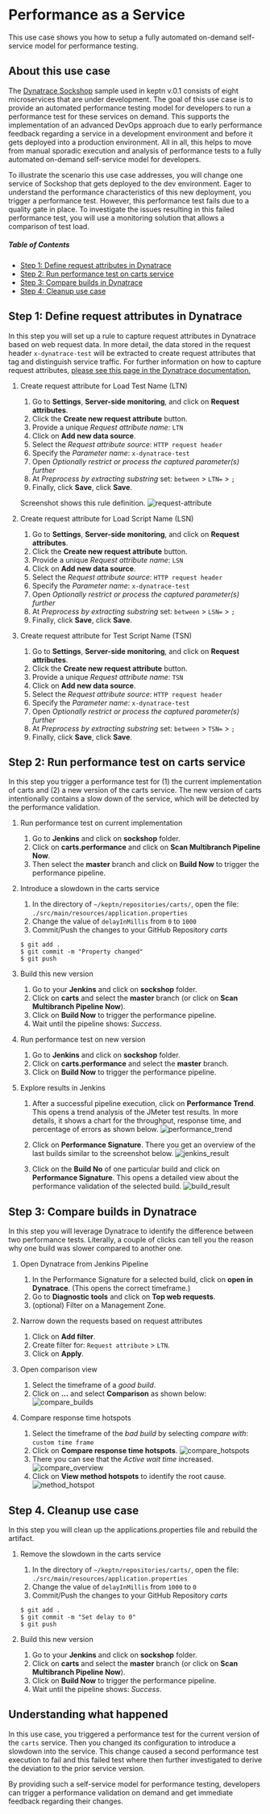 # Performance as a Service

This use case shows you how to setup a fully automated on-demand self-service model for performance testing.

## About this use case

The [Dynatrace Sockshop](https://github.com/dynatrace-sockshop) sample used in keptn v.0.1 consists of eight microservices that are under development. The goal of this use case is to provide an automated performance testing model for developers to run a performance test for these services on demand. This supports the implementation of an advanced DevOps approach due to early performance feedback regarding a service in a development environment and before it gets deployed into a production environment. All in all, this helps to move from manual sporadic execution and analysis of performance tests to a fully automated on-demand self-service model for developers.

To illustrate the scenario this use case addresses, you will change one service of Sockshop that gets deployed to the dev environment. Eager to understand the performance characteristics of this new deployment, you trigger a performance test. However, this performance test fails due to a quality gate in place. To investigate the issues resulting in this failed performance test, you will use a monitoring solution that allows a comparison of test load.

##### Table of Contents
 * [Step 1: Define request attributes in Dynatrace](#step-one)
 * [Step 2: Run performance test on carts service](#step-two)
 * [Step 3: Compare builds in Dynatrace](#step-three)
 * [Step 4: Cleanup use case](#step-four)

## Step 1: Define request attributes in Dynatrace <a id="step-one"></a>

In this step you will set up a rule to capture request attributes in Dynatrace based on web request data. In more detail, the data stored in the request header `x-dynatrace-test` will be extracted to create request attributes that tag and distinguish service traffic. For further information on how to capture request attributes, [please see this page in the Dynatrace documentation.](https://www.dynatrace.com/support/help/monitor/transactions-and-services/request-attributes/how-do-i-capture-request-attributes-based-on-web-request-data/)

1. Create request attribute for Load Test Name (LTN)
    1. Go to **Settings**, **Server-side monitoring**, and click on **Request attributes**.
    1. Click the **Create new request attribute** button.
    1. Provide a unique *Request attribute name*: `LTN`
    1. Click on **Add new data source**.
    1. Select the *Request attribute source*: `HTTP request header`
    1. Specify the *Parameter name*: `x-dynatrace-test`
    1. Open *Optionally restrict or process the captured parameter(s) further*
    1. At *Preprocess by extracting substring* set: `between` > `LTN=` > `;`
    1. Finally, click **Save**, click **Save**.

    Screenshot shows this rule definition.
    ![request-attribute](./assets/request_attribute.png)

2. Create request attribute for Load Script Name (LSN)
    1. Go to **Settings**, **Server-side monitoring**, and click on **Request attributes**.
    1. Click the **Create new request attribute** button.
    1. Provide a unique *Request attribute name*: `LSN`
    1. Click on **Add new data source**.
    1. Select the *Request attribute source*: `HTTP request header`
    1. Specify the *Parameter name*: `x-dynatrace-test`
    1. Open *Optionally restrict or process the captured parameter(s) further*
    1. At *Preprocess by extracting substring* set: `between` > `LSN=` > `;`
    1. Finally, click **Save**, click **Save**.

3.  Create request attribute for Test Script Name (TSN)
    1. Go to **Settings**, **Server-side monitoring**, and click on **Request attributes**.
    1. Click the **Create new request attribute** button.
    1. Provide a unique *Request attribute name*: `TSN`
    1. Click on **Add new data source**.
    1. Select the *Request attribute source*: `HTTP request header`
    1. Specify the *Parameter name*: `x-dynatrace-test`
    1. Open *Optionally restrict or process the captured parameter(s) further*
    1. At *Preprocess by extracting substring* set: `between` > `TSN=` > `;`
    1. Finally, click **Save**, click **Save**.

## Step 2: Run performance test on carts service <a id="step-two"></a>

In this step you trigger a performance test for (1) the current implementation of carts and (2) a new version of the carts service. The new version of carts intentionally contains a slow down of the service, which will be detected by the performance validation.

1. Run performance test on current implementation
    1. Go to  **Jenkins** and click on **sockshop** folder.
    1. Click on **carts.performance** and click on **Scan Multibranch Pipeline Now**.
    1. Then select the **master** branch and click on **Build Now** to trigger the performance pipeline.

1. Introduce a slowdown in the carts service
    1. In the directory of `~/keptn/repositories/carts/`, open the file: `./src/main/resources/application.properties`
    1. Change the value of `delayInMillis` from `0` to `1000`
    1. Commit/Push the changes to your GitHub Repository *carts*

    ```console
    $ git add .
    $ git commit -m "Property changed"
    $ git push
    ```

1. Build this new version
    1. Go to your **Jenkins** and click on **sockshop** folder.
    1. Click on **carts** and select the **master** branch (or click on **Scan Multibranch Pipeline Now**).
    1. Click on **Build Now** to trigger the performance pipeline.
    1. Wait until the pipeline shows: *Success*.

1. Run performance test on new version
    1. Go to **Jenkins** and click on **sockshop** folder.
    1. Click on **carts.performance** and select the **master** branch.  
    1. Click on **Build Now** to trigger the performance pipeline.

1. Explore results in Jenkins
    1. After a successful pipeline execution, click on **Performance Trend**. 
    This opens a trend analysis of the JMeter test results. In more details, it shows a chart for the throughput, response time, and percentage of errors as shown below.
    ![performance_trend](./assets/performance_trend.png)

    2. Click on **Performance Signature**.
    There you get an overview of the last builds similar to the screenshot below. 
    ![jenkins_result](./assets/jenkins_result.png)

    3. Click on the **Build No** of one particular build and click on **Performance Signature**.
    This opens a detailed view about the performance validation of the selected build. 
    ![build_result](./assets/build_result.png)

## Step 3: Compare builds in Dynatrace <a id="step-three"></a>

In this step you will leverage Dynatrace to identify the difference between two performance tests. Literally, a couple of clicks can tell you the reason why one build was slower compared to another one. 

1. Open Dynatrace from Jenkins Pipeline
    1. In the Performance Signature for a selected build, click on **open in Dynatrace**. (This opens the correct timeframe.)
    1. Go to **Diagnostic tools** and click on **Top web requests**.
    1. (optional) Filter on a Management Zone. 

1. Narrow down the requests based on request attributes
    1. Click on **Add filter**.
    1. Create filter for: `Request attribute` > `LTN`.
    1. Click on **Apply**.

1. Open comparison view
    1. Select the timeframe of a *good build*.
    1. Click on **...** and select **Comparison** as shown below:
    ![compare_builds](./assets/compare_builds.png)

1. Compare response time hotspots
    1. Select the timeframe of the *bad build* by selecting *compare with*: `custom time frame`
    1. Click on **Compare response time hotspots**.
    ![compare_hotspots](./assets/compare_hotspots.png)
    1. There you can see that the *Active wait time* increased.
    ![compare_overview](./assets/compare_overview.png)
    1. Click on **View method hotspots** to identify the root cause.
    ![method_hotspot](./assets/method_hotspot.png)

## Step 4. Cleanup use case<a id="step-four"></a>

In this step you will clean up the applications.properties file and rebuild the artifact.

1. Remove the slowdown in the carts service
    1. In the directory of `~/keptn/repositories/carts/`, open the file: `./src/main/resources/application.properties`
    1. Change the value of `delayInMillis` from `1000` to `0`
    1. Commit/Push the changes to your GitHub Repository *carts*

    ```console
    $ git add .
    $ git commit -m "Set delay to 0"
    $ git push
    ```

1. Build this new version
    1. Go to your **Jenkins** and click on **sockshop** folder.
    1. Click on **carts** and select the **master** branch (or click on **Scan Multibranch Pipeline Now**).
    1. Click on **Build Now** to trigger the performance pipeline.
    1. Wait until the pipeline shows: *Success*.

## Understanding what happened

In this use case, you triggered a performance test for the current version of the `carts` service. Then you changed its configuration to introduce a slowdown into the service. This change caused a second performance test execution to fail and this failed test where then further investigated to derive the deviation to the prior service version.

By providing such a self-service model for performance testing, developers can trigger a performance validation on demand and get immediate feedback regarding their changes.